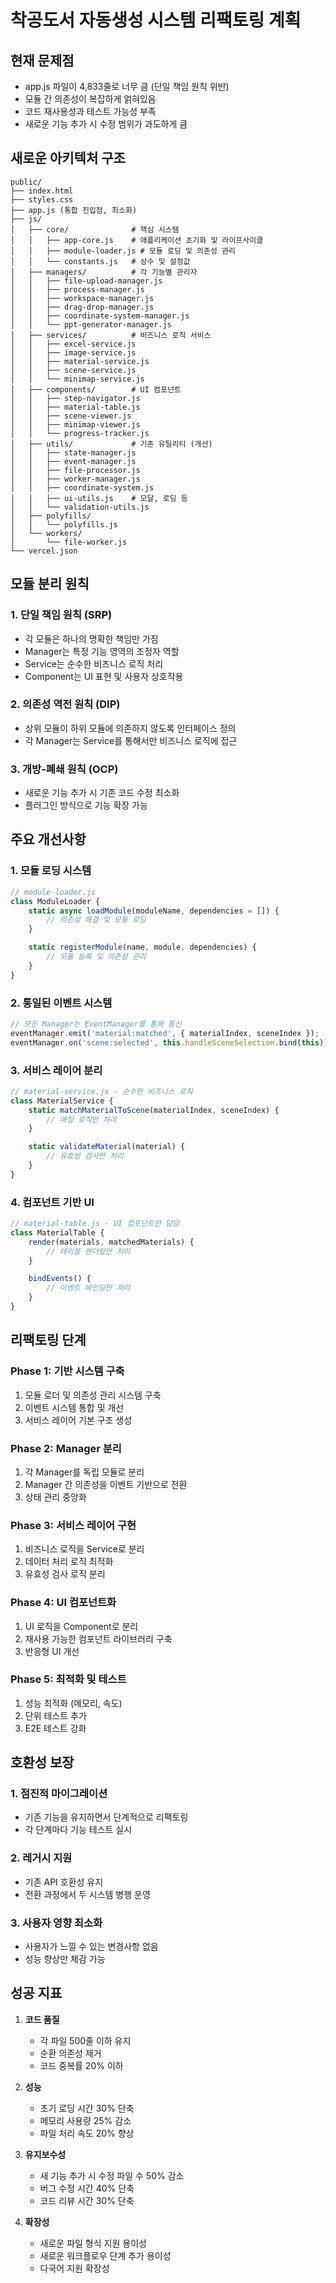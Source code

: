 # 착공도서 자동생성 시스템 리팩토링 계획

## 현재 문제점
- app.js 파일이 4,833줄로 너무 큼 (단일 책임 원칙 위반)
- 모듈 간 의존성이 복잡하게 얽혀있음
- 코드 재사용성과 테스트 가능성 부족
- 새로운 기능 추가 시 수정 범위가 과도하게 큼

## 새로운 아키텍처 구조

```
public/
├── index.html
├── styles.css
├── app.js (통합 진입점, 최소화)
├── js/
│   ├── core/              # 핵심 시스템
│   │   ├── app-core.js    # 애플리케이션 초기화 및 라이프사이클
│   │   ├── module-loader.js # 모듈 로딩 및 의존성 관리
│   │   └── constants.js   # 상수 및 설정값
│   ├── managers/          # 각 기능별 관리자
│   │   ├── file-upload-manager.js
│   │   ├── process-manager.js
│   │   ├── workspace-manager.js
│   │   ├── drag-drop-manager.js
│   │   ├── coordinate-system-manager.js
│   │   └── ppt-generator-manager.js
│   ├── services/          # 비즈니스 로직 서비스
│   │   ├── excel-service.js
│   │   ├── image-service.js
│   │   ├── material-service.js
│   │   ├── scene-service.js
│   │   └── minimap-service.js
│   ├── components/        # UI 컴포넌트
│   │   ├── step-navigator.js
│   │   ├── material-table.js
│   │   ├── scene-viewer.js
│   │   ├── minimap-viewer.js
│   │   └── progress-tracker.js
│   ├── utils/             # 기존 유틸리티 (개선)
│   │   ├── state-manager.js
│   │   ├── event-manager.js
│   │   ├── file-processor.js
│   │   ├── worker-manager.js
│   │   ├── coordinate-system.js
│   │   ├── ui-utils.js    # 모달, 로딩 등
│   │   └── validation-utils.js
│   ├── polyfills/
│   │   └── polyfills.js
│   └── workers/
│       └── file-worker.js
└── vercel.json
```

## 모듈 분리 원칙

### 1. 단일 책임 원칙 (SRP)
- 각 모듈은 하나의 명확한 책임만 가짐
- Manager는 특정 기능 영역의 조정자 역할
- Service는 순수한 비즈니스 로직 처리
- Component는 UI 표현 및 사용자 상호작용

### 2. 의존성 역전 원칙 (DIP)
- 상위 모듈이 하위 모듈에 의존하지 않도록 인터페이스 정의
- 각 Manager는 Service를 통해서만 비즈니스 로직에 접근

### 3. 개방-폐쇄 원칙 (OCP)
- 새로운 기능 추가 시 기존 코드 수정 최소화
- 플러그인 방식으로 기능 확장 가능

## 주요 개선사항

### 1. 모듈 로딩 시스템
```javascript
// module-loader.js
class ModuleLoader {
    static async loadModule(moduleName, dependencies = []) {
        // 의존성 해결 및 모듈 로딩
    }

    static registerModule(name, module, dependencies) {
        // 모듈 등록 및 의존성 관리
    }
}
```

### 2. 통일된 이벤트 시스템
```javascript
// 모든 Manager는 EventManager를 통해 통신
eventManager.emit('material:matched', { materialIndex, sceneIndex });
eventManager.on('scene:selected', this.handleSceneSelection.bind(this));
```

### 3. 서비스 레이어 분리
```javascript
// material-service.js - 순수한 비즈니스 로직
class MaterialService {
    static matchMaterialToScene(materialIndex, sceneIndex) {
        // 매칭 로직만 처리
    }

    static validateMaterial(material) {
        // 유효성 검사만 처리
    }
}
```

### 4. 컴포넌트 기반 UI
```javascript
// material-table.js - UI 컴포넌트만 담당
class MaterialTable {
    render(materials, matchedMaterials) {
        // 테이블 렌더링만 처리
    }

    bindEvents() {
        // 이벤트 바인딩만 처리
    }
}
```

## 리팩토링 단계

### Phase 1: 기반 시스템 구축
1. 모듈 로더 및 의존성 관리 시스템 구축
2. 이벤트 시스템 통합 및 개선
3. 서비스 레이어 기본 구조 생성

### Phase 2: Manager 분리
1. 각 Manager를 독립 모듈로 분리
2. Manager 간 의존성을 이벤트 기반으로 전환
3. 상태 관리 중앙화

### Phase 3: 서비스 레이어 구현
1. 비즈니스 로직을 Service로 분리
2. 데이터 처리 로직 최적화
3. 유효성 검사 로직 분리

### Phase 4: UI 컴포넌트화
1. UI 로직을 Component로 분리
2. 재사용 가능한 컴포넌트 라이브러리 구축
3. 반응형 UI 개선

### Phase 5: 최적화 및 테스트
1. 성능 최적화 (메모리, 속도)
2. 단위 테스트 추가
3. E2E 테스트 강화

## 호환성 보장

### 1. 점진적 마이그레이션
- 기존 기능을 유지하면서 단계적으로 리팩토링
- 각 단계마다 기능 테스트 실시

### 2. 레거시 지원
- 기존 API 호환성 유지
- 전환 과정에서 두 시스템 병행 운영

### 3. 사용자 영향 최소화
- 사용자가 느낄 수 있는 변경사항 없음
- 성능 향상만 체감 가능

## 성공 지표

1. **코드 품질**
   - 각 파일 500줄 이하 유지
   - 순환 의존성 제거
   - 코드 중복률 20% 이하

2. **성능**
   - 초기 로딩 시간 30% 단축
   - 메모리 사용량 25% 감소
   - 파일 처리 속도 20% 향상

3. **유지보수성**
   - 새 기능 추가 시 수정 파일 수 50% 감소
   - 버그 수정 시간 40% 단축
   - 코드 리뷰 시간 30% 단축

4. **확장성**
   - 새로운 파일 형식 지원 용이성
   - 새로운 워크플로우 단계 추가 용이성
   - 다국어 지원 확장성